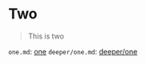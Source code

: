 # Two

> This is two

`one.md`: [one](./one.md)
`deeper/one.md`: [deeper/one](./nested/deeper/one.md)